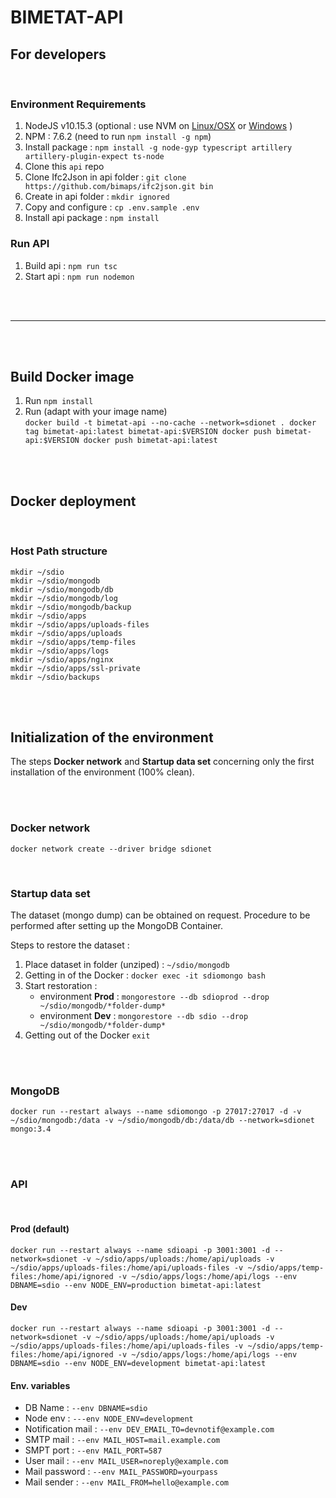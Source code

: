 # BIMETAT-API

## For developers

<br>

### Environment Requirements
1. NodeJS v10.15.3 (optional : use NVM on [Linux/OSX](https://github.com/nvm-sh/nvm) or [Windows](https://github.com/coreybutler/nvm-windows)  )
2. NPM : 7.6.2 (need to run `npm install -g npm`)
3. Install package : `npm install -g node-gyp typescript artillery artillery-plugin-expect ts-node`
4. Clone this `api` repo
5. Clone Ifc2Json in api folder : `git clone https://github.com/bimaps/ifc2json.git bin`
6. Create in api folder : `mkdir ignored`
7. Copy and configure : `cp .env.sample .env`
8. Install api package : `npm install`


### Run API
1. Build api : `npm run tsc`
2. Start api : `npm run nodemon`

<br>
<br>

---

<br>
<br>

## Build Docker image


1. Run  `npm install`
2. Run (adapt with your image name)  
        ```
        docker build -t bimetat-api --no-cache --network=sdionet .
        docker tag bimetat-api:latest bimetat-api:$VERSION
        docker push bimetat-api:$VERSION
        docker push bimetat-api:latest
        ```

<br>
<br>

## Docker deployment

<br>

### Host Path structure

```
mkdir ~/sdio
mkdir ~/sdio/mongodb
mkdir ~/sdio/mongodb/db
mkdir ~/sdio/mongodb/log
mkdir ~/sdio/mongodb/backup
mkdir ~/sdio/apps
mkdir ~/sdio/apps/uploads-files
mkdir ~/sdio/apps/uploads
mkdir ~/sdio/apps/temp-files
mkdir ~/sdio/apps/logs
mkdir ~/sdio/apps/nginx
mkdir ~/sdio/apps/ssl-private
mkdir ~/sdio/backups

```

<br>
<br>


## Initialization of the environment

The steps **Docker network** and **Startup data set** concerning only the first installation of the environment (100% clean).

<br>
<br>

### Docker network
`docker network create --driver bridge sdionet`

<br>

### Startup data set

The dataset (mongo dump) can be obtained on request. Procedure to be performed after setting up the MongoDB Container.


Steps to restore the dataset :

1. Place dataset in folder (unziped) : `~/sdio/mongodb`
2. Getting in of the Docker :  `docker exec -it sdiomongo bash`
3. Start restoration :
    - environment **Prod** : `mongorestore --db sdioprod --drop ~/sdio/mongodb/*folder-dump*`
    - environment **Dev** : `mongorestore --db sdio --drop ~/sdio/mongodb/*folder-dump*`
4. Getting out of the Docker `exit`

<br>
<br>

### MongoDB

`docker run --restart always --name sdiomongo -p 27017:27017 -d -v ~/sdio/mongodb:/data -v ~/sdio/mongodb/db:/data/db --network=sdionet mongo:3.4`


<br>
<br>

### API

<br>

#### Prod (default)
`docker run --restart always --name sdioapi -p 3001:3001 -d --network=sdionet -v ~/sdio/apps/uploads:/home/api/uploads -v ~/sdio/apps/uploads-files:/home/api/uploads-files -v ~/sdio/apps/temp-files:/home/api/ignored -v ~/sdio/apps/logs:/home/api/logs --env DBNAME=sdio --env NODE_ENV=production bimetat-api:latest`


#### Dev
`docker run --restart always --name sdioapi -p 3001:3001 -d --network=sdionet -v ~/sdio/apps/uploads:/home/api/uploads -v ~/sdio/apps/uploads-files:/home/api/uploads-files -v ~/sdio/apps/temp-files:/home/api/ignored -v ~/sdio/apps/logs:/home/api/logs --env DBNAME=sdio --env NODE_ENV=development bimetat-api:latest`


#### Env. variables
- DB Name : `--env DBNAME=sdio`
- Node env : `---env NODE_ENV=development`
- Notification mail : `--env DEV_EMAIL_TO=devnotif@example.com`
- SMTP mail : `--env MAIL_HOST=mail.example.com`
- SMPT port : `--env MAIL_PORT=587`
- User mail : `--env MAIL_USER=noreply@example.com`
- Mail password : `--env MAIL_PASSWORD=yourpass`
- Mail sender : `--env MAIL_FROM=hello@example.com`


